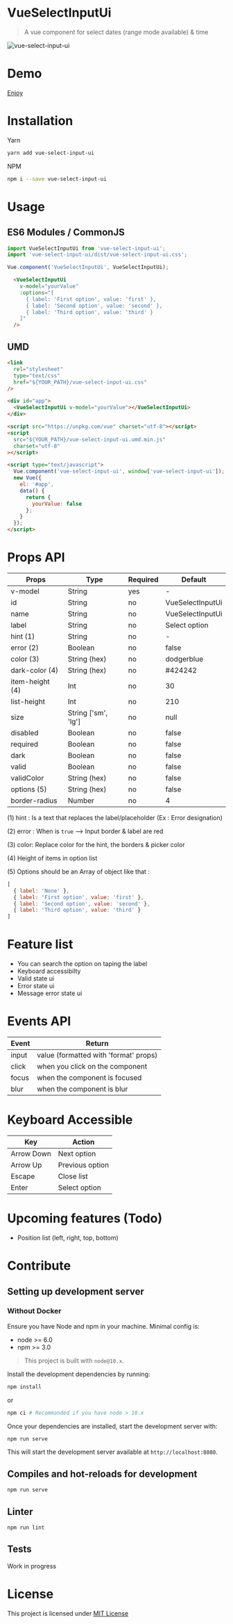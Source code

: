 <!-- ![vue-select-input-ui](./assets/logo_sticky.png) -->

# VueSelectInputUi

> A vue component for select dates (range mode available) & time

![vue-select-input-ui](./assets/illu-animated.gif)

# Demo

[Enjoy](https://louismazel.github.io/vue-select-input-ui/)

# Installation

Yarn

```bash
yarn add vue-select-input-ui
```

NPM

```bash
npm i --save vue-select-input-ui
```

# Usage

## ES6 Modules / CommonJS

```js
import VueSelectInputUi from 'vue-select-input-ui';
import 'vue-select-input-ui/dist/vue-select-input-ui.css';

Vue.component('VueSelectInputUi', VueSelectInputUi);
```

```html
  <VueSelectInputUi
    v-model="yourValue"
    :options="[
      { label: 'First option', value: 'first' },
      { label: 'Second option', value: 'second' },
      { label: 'Third option', value: 'third' }
    ]"
  />
```

## UMD

```html
<link
  rel="stylesheet"
  type="text/css"
  href="${YOUR_PATH}/vue-select-input-ui.css"
/>

<div id="app">
  <VueSelectInputUi v-model="yourValue"></VueSelectInputUi>
</div>

<script src="https://unpkg.com/vue" charset="utf-8"></script>
<script
  src="${YOUR_PATH}/vue-select-input-ui.umd.min.js"
  charset="utf-8"
></script>

<script type="text/javascript">
  Vue.component('vue-select-input-ui', window['vue-select-input-ui']);
  new Vue({
    el: '#app',
    data() {
      return {
        yourValue: false
      };
    }
  });
</script>
```

# Props API

| Props           | Type                | Required | Default          |
|-----------------|---------------------|----------|------------------|
| v-model         | String              | yes      | -                |
| id              | String              | no       | VueSelectInputUi |
| name            | String              | no       | VueSelectInputUi |
| label           | String              | no       | Select option    |
| hint (1)        | String              | no       | -                |
| error (2)       | Boolean             | no       | false            |
| color (3)       | String (hex)        | no       | dodgerblue       |
| dark-color (4)  | String (hex)        | no       | #424242          |
| item-height (4) | Int                 | no       | 30               |
| list-height     | Int                 | no       | 210              |
| size            | String ['sm', 'lg'] | no       | null             |
| disabled        | Boolean             | no       | false            |
| required        | Boolean             | no       | false            |
| dark            | Boolean             | no       | false            |
| valid           | Boolean             | no       | false            |
| validColor      | String (hex)        | no       | false            |
| options (5)     | String (hex)        | no       | false            |
| border-radius   | Number              | no       | 4                |

(1) hint : Is a text that replaces the label/placeholder (Ex : Error designation)

(2) error : When is `true` --> Input border & label are red

(3) color: Replace color for the hint, the borders & picker color

(4) Height of items in option list

(5) Options should be an Array of object like that :

```js
[
  { label: 'None' },
  { label: 'First option', value: 'first' },
  { label: 'Second option', value: 'second' },
  { label: 'Third option', value: 'third' }
]
```

# Feature list

- You can search the option on taping the label
- Keyboard accessibilty
- Valid state ui
- Error state ui
- Message error state ui

# Events API

| Event | Return                                |
|-------|---------------------------------------|
| input | value (formatted with 'format' props) |
| click | when you click on the component       |
| focus | when the component is focused         |
| blur  | when the component is blur            |

# Keyboard Accessible

| Key        | Action          |
|------------|-----------------|
| Arrow Down | Next option     |
| Arrow Up   | Previous option |
| Escape     | Close list      |
| Enter      | Select option   |

# Upcoming features (Todo)

- Position list (left, right, top, bottom)

# Contribute

## Setting up development server

### Without Docker

Ensure you have Node and npm in your machine. Minimal config is:

- node >= 6.0
- npm >= 3.0

> This project is built with `node@10.x`.

Install the development dependencies by running:

```bash
npm install
```

or

```bash
npm ci # Recommanded if you have node > 10.x
```

Once your dependencies are installed, start the development server with:

```bash
npm run serve
```

This will start the development server available at `http://localhost:8080`.

## Compiles and hot-reloads for development

```bash
npm run serve
```

## Linter

```bash
npm run lint
```

## Tests

Work in progress

# License

This project is licensed under [MIT License](http://en.wikipedia.org/wiki/MIT_License)
